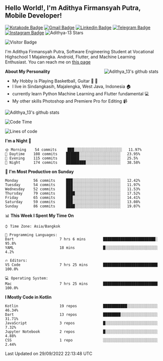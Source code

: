 
## Hello World!, I'm Adithya Firmansyah Putra, Mobile Developer!

[![Kotakode Badge](https://img.shields.io/badge/-Kotakode-green?style=plastic&logo=Kotakode&link=https://kotakode.com/users/527/adithya-13)](https://kotakode.com/users/527/adithya-13)
[![Gmail Badge](https://img.shields.io/badge/-Gmail-white?style=plastic&logo=Gmail&link=mailto:aditputrafirmansyah@gmail.com)](mailto:aditputrafirmansyah@gmail.com)
[![Linkedin Badge](https://img.shields.io/badge/-LinkedIn-blue?style=plastic&logo=Linkedin&link=https://www.linkedin.com/in/aditputrafirmansyah/)](https://www.linkedin.com/in/aditputrafirmansyah/) 
[![Telegram Badge](https://img.shields.io/badge/-Telegram-blue?style=plastic&logo=telegram&link=https://t.me/Adithya_13)](https://t.me/Adithya_13) 
[![Instagram Badge](https://img.shields.io/badge/-Instagram-white?style=plastic&logo=instagram&link=https://www.instagram.com/adithya_firmansyahputra/)](https://www.instagram.com/adithya_firmansyahputra/)
![Adithya-13 Stars](https://img.shields.io/github/stars/Adithya-13?affiliations=OWNER&style=social)

![Visitor Badge](https://visitor-badge.laobi.icu/badge?page_id=Adithya-13.Adithya-13)

I'm Adithya Firmansyah Putra, Software Engineering Student at Vocational Highschool 1 Majalengka. Android, Flutter, and Machine Learning Enthusiast. You can reach me on [this page](https://msha.ke/adithya_13/)

<img align="right" alt="Adithya_13's github stats" src="https://github-readme-stats.vercel.app/api/top-langs/?username=Adithya-13&theme=radical&show_icons=true&hide_border=true&line_height=24"/>

**About My Personality**

- My Hobby is Playing Basketball, Guitar :basketball: :guitar: 
- I live in Sindangkasih, Majalengka, West Java, Indonesia :house:
- currently learn Python Machine Learning and Flutter fundamental :computer:
- My other skills Photoshop and Premiere Pro for Editing :video_camera:

<img alt="Adithya_13's github stats" src="https://github-readme-stats.vercel.app/api?username=Adithya-13&count_private=true&show_icons=true&hide_border=true&include_all_commits=true&line_height=24&theme=radical"/>

<!--START_SECTION:waka-->
![Code Time](http://img.shields.io/badge/Code%20Time-1%2C458%20hrs%2042%20mins-blue)

![Lines of code](https://img.shields.io/badge/From%20Hello%20World%20I%27ve%20Written-1%20Million%20lines%20of%20code-blue)

**I'm a Night 🦉** 

```text
🌞 Morning    54 commits     ███░░░░░░░░░░░░░░░░░░░░░░   11.97% 
🌆 Daytime    108 commits    ██████░░░░░░░░░░░░░░░░░░░   23.95% 
🌃 Evening    115 commits    ██████░░░░░░░░░░░░░░░░░░░   25.5% 
🌙 Night      174 commits    █████████░░░░░░░░░░░░░░░░   38.58%

```
📅 **I'm Most Productive on Sunday** 

```text
Monday       56 commits     ███░░░░░░░░░░░░░░░░░░░░░░   12.42% 
Tuesday      54 commits     ███░░░░░░░░░░░░░░░░░░░░░░   11.97% 
Wednesday    52 commits     ███░░░░░░░░░░░░░░░░░░░░░░   11.53% 
Thursday     79 commits     ████░░░░░░░░░░░░░░░░░░░░░   17.52% 
Friday       65 commits     ███░░░░░░░░░░░░░░░░░░░░░░   14.41% 
Saturday     59 commits     ███░░░░░░░░░░░░░░░░░░░░░░   13.08% 
Sunday       86 commits     ████░░░░░░░░░░░░░░░░░░░░░   19.07%

```


📊 **This Week I Spent My Time On** 

```text
⌚︎ Time Zone: Asia/Bangkok

💬 Programming Languages: 
Dart                     7 hrs 6 mins        ████████████████████████░   95.8% 
YAML                     18 mins             █░░░░░░░░░░░░░░░░░░░░░░░░   4.2%

🔥 Editors: 
VS Code                  7 hrs 25 mins       █████████████████████████   100.0%

💻 Operating System: 
Mac                      7 hrs 25 mins       █████████████████████████   100.0%

```

**I Mostly Code in Kotlin** 

```text
Kotlin                   19 repos            ███████████░░░░░░░░░░░░░░   46.34% 
Dart                     13 repos            ████████░░░░░░░░░░░░░░░░░   31.71% 
JavaScript               3 repos             █░░░░░░░░░░░░░░░░░░░░░░░░   7.32% 
Jupyter Notebook         2 repos             █░░░░░░░░░░░░░░░░░░░░░░░░   4.88% 
CSS                      1 repo              ░░░░░░░░░░░░░░░░░░░░░░░░░   2.44%

```



 Last Updated on 29/09/2022 22:13:48 UTC
<!--END_SECTION:waka-->
